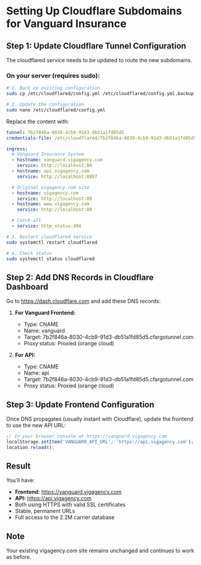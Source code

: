 # Setting Up Cloudflare Subdomains for Vanguard Insurance

## Step 1: Update Cloudflare Tunnel Configuration

The cloudflared service needs to be updated to route the new subdomains.

### On your server (requires sudo):

```bash
# 1. Back up existing configuration
sudo cp /etc/cloudflared/config.yml /etc/cloudflared/config.yml.backup

# 2. Update the configuration
sudo nano /etc/cloudflared/config.yml
```

Replace the content with:
```yaml
tunnel: 7b2f846a-8030-4cb9-91d3-db51a1fd85d5
credentials-file: /etc/cloudflared/7b2f846a-8030-4cb9-91d3-db51a1fd85d5.json

ingress:
  # Vanguard Insurance System
  - hostname: vanguard.vigagency.com
    service: http://localhost:80
  - hostname: api.vigagency.com
    service: http://localhost:8897

  # Original vigagency.com site
  - hostname: vigagency.com
    service: http://localhost:80
  - hostname: www.vigagency.com
    service: http://localhost:80

  # Catch-all
  - service: http_status:404
```

```bash
# 3. Restart cloudflared service
sudo systemctl restart cloudflared

# 4. Check status
sudo systemctl status cloudflared
```

## Step 2: Add DNS Records in Cloudflare Dashboard

Go to https://dash.cloudflare.com and add these DNS records:

1. **For Vanguard Frontend:**
   - Type: CNAME
   - Name: vanguard
   - Target: 7b2f846a-8030-4cb9-91d3-db51a1fd85d5.cfargotunnel.com
   - Proxy status: Proxied (orange cloud)

2. **For API:**
   - Type: CNAME
   - Name: api
   - Target: 7b2f846a-8030-4cb9-91d3-db51a1fd85d5.cfargotunnel.com
   - Proxy status: Proxied (orange cloud)

## Step 3: Update Frontend Configuration

Once DNS propagates (usually instant with Cloudflare), update the frontend to use the new API URL:

```javascript
// In your browser console at https://vanguard.vigagency.com
localStorage.setItem('VANGUARD_API_URL', 'https://api.vigagency.com');
location.reload();
```

## Result

You'll have:
- **Frontend:** https://vanguard.vigagency.com
- **API:** https://api.vigagency.com
- Both using HTTPS with valid SSL certificates
- Stable, permanent URLs
- Full access to the 2.2M carrier database

## Note
Your existing vigagency.com site remains unchanged and continues to work as before.